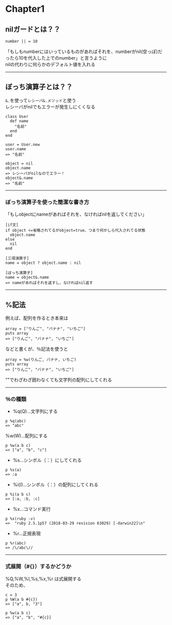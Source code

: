 # Chapter1

## nilガードとは？？  
~~~
number || = 10
~~~
「もしもnumberにはいっているものがあればそれを、numberがnil(空っぽ)だったら10を代入した上でのnumber」と言うように   
nilの代わりに何らかのデフォルト値を入れる
***

## ぼっち演算子とは？？
`&.`を使って`レシーバ&.メソッド`と使う   
レシーバがnilでもエラーが発生しにくくなる
~~~
class User
  def name
    "名前"
  end
end

user = User.new
user.name
=> "名前"

object = nil
object.name
=> レシーバがnilなのでエラー！
object&.name
=> "名前"
~~~
***

### ぼっち演算子を使った簡潔な書き方
「もしobjectにnameがあればそれを、なければnilを返してください」
~~~
[if文]
if object <=省略されてるがobject=true、つまり何かしら代入されてる状態
  object.name
else
  nil
end

[三項演算子]
name = object ? object.name : nil

[ぼっち演算子]
name = object&.name
=> nameがあればそれを返すし、なければnil返す
~~~
***

## %記法
例えば、配列を作るとき本来は
~~~
array = ["りんご", "バナナ", "いちご"]
puts array
=> ["りんご", "バナナ", "いちご"]
~~~
などと書くが、％記法を使うと
~~~
array = %w(りんご, バナナ, いちご)
puts array
=> ["りんご", "バナナ", "いちご"]
~~~
""でわざわざ囲わなくても文字列の配列にしてくれる
***

### ％の種類

- %q(Q)...文字列にする
~~~
p %q(abc)
=> "abc"
~~~

%w(W)...配列にする
~~~
p %w(a b c)
=> ["a", "b", "c"]
~~~

- %s...シンボル（：）にしてくれる
~~~
p %s(a)
=> :a
~~~

- %i(I)...シンボル（：）の配列にしてくれる
~~~
p %i(a b c)
=> [:a, :b, :c]
~~~

- %x...コマンド実行
~~~
p %x(ruby -v)
=>  "ruby 2.5.1p57 (2018-03-29 revision 63029) [-darwin22]\n"
~~~

- %r...正規表現
~~~
p %r(abc)
=> /\/abc\//
~~~
***

### 式展開（#{}）するかどうか
%Q,%W,%I,%s,%x,%r は式展開する    
そのため、
~~~
c = 3
p %W(a b #{c})
=> ["a", b, "3"]

p %w(a b c)
=> ["a", "b", "#{c}]
~~~
